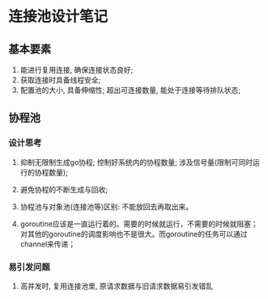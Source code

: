 # 连接池设计笔记

## 基本要素

1. 能进行复用连接, 确保连接状态良好;
2. 获取连接时具备线程安全;
3. 配置池的大小, 具备伸缩性; 超出可连接数量, 能处于连接等待排队状态;

## 协程池

### 设计思考

1. 抑制无限制生成go协程; 控制好系统内的协程数量; 涉及信号量(限制可同时运行的协程数量);

2. 避免协程的不断生成与回收;

3. 协程池与对象池(连接池等)区别: 不能放回去再取出来。

4. goroutine应该是一直运行着的。需要的时候就运行，不需要的时候就阻塞；对其他的goroutine的调度影响也不是很大。而goroutine的任务可以通过channel来传递；

### 易引发问题

1. 高并发时, 复用连接池里, 原请求数据与旧请求数据易引发错乱

